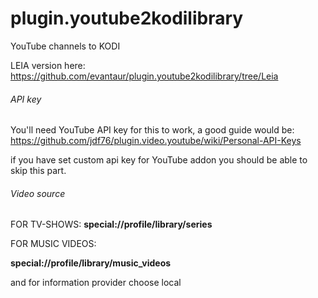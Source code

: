 # plugin.youtube2kodilibrary
YouTube channels to KODI

LEIA version here:
https://github.com/evantaur/plugin.youtube2kodilibrary/tree/Leia

###### API key

You'll need YouTube API key for this to work, a good guide would be:
https://github.com/jdf76/plugin.video.youtube/wiki/Personal-API-Keys

if you have set custom api key for YouTube addon you should be able to skip this part.

###### Video source
FOR TV-SHOWS:
**special://profile/library/series**

FOR MUSIC VIDEOS:

**special://profile/library/music_videos**

and for information provider choose local
